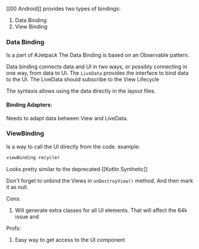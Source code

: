 [[00 Android]] provides two types of bindings:
1. Data Binding
2. View Binding

### Data Binding
Is a part of #Jetpack
The Data Binding is based on an Observable pattern.

Data binding connects data and UI in two ways, or possibly connecting in one way, from data to UI.
The `LiveData` provides the interface to bind data to the UI.
The LiveData should subscribe to the View Lifecycle 

The syntaxis allows using the data directly in the layout files.

#### Binding Adapters:
Needs to adapt data between View and LiveData.

### ViewBinding
Is a way to call the UI directly from the code.
example: 
```kotlin
viewBinding.recycler
```

Looks pretty similar to the deprecated [[Kotlin Synthetic]]

Don't forget to unbind the Views in `onDestroyView()` method. And then mark it as null.

Cons:
1. Will generate extra classes for all UI elements. That will affect the 64k issue and 

Profs:
1. Easy way to get access to the UI component

